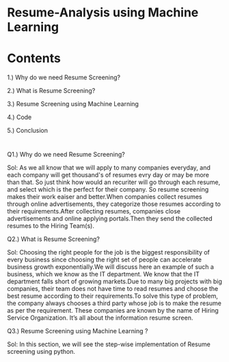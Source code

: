 # Resume-Analysis using Machine Learning 

# Contents 
1.) Why do we need Resume Screening?

2.) What is Resume Screening?
 
3.) Resume Screening using Machine Learning 
 
4.) Code 

5.) Conclusion    
     
#  
  
Q1.) Why do we need Resume Screening?

Sol: As we all know that we will apply to many companies everyday, and each company will get thousand's of resumes evry day or may be more than that. So just think how would an recuriter will go through each resume, and select which is the perfect for their company. So resume screening makes their work eaiser and better.When companies collect resumes through online advertisements, they categorize those resumes according to their requirements.After collecting resumes, companies close advertisements and online applying portals.Then they send the collected resumes to the Hiring Team(s).

Q2.) What is Resume Screening?

Sol: Choosing the right people for the job is the biggest responsibility of every business since choosing the right set of people can accelerate business growth exponentially.We will discuss here an example of such a business, which we know as the IT department. We know that the IT department falls short of growing markets.Due to many big projects with big companies, their team does not have time to read resumes and choose the best resume according to their requirements.To solve this type of problem, the company always chooses a third party whose job is to make the resume as per the requirement. These companies are known by the name of Hiring Service Organization. It’s all about the information resume screen. 

Q3.) Resume Screening using Machine Learning ?

Sol: In this section, we will see the step-wise implementation of Resume screening using python. 
